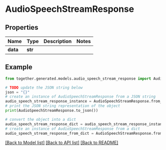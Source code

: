 # AudioSpeechStreamResponse


## Properties

Name | Type | Description | Notes
------------ | ------------- | ------------- | -------------
**data** | **str** |  |

## Example

```python
from together.generated.models.audio_speech_stream_response import AudioSpeechStreamResponse

# TODO update the JSON string below
json = "{}"
# create an instance of AudioSpeechStreamResponse from a JSON string
audio_speech_stream_response_instance = AudioSpeechStreamResponse.from_json(json)
# print the JSON string representation of the object
print(AudioSpeechStreamResponse.to_json())

# convert the object into a dict
audio_speech_stream_response_dict = audio_speech_stream_response_instance.to_dict()
# create an instance of AudioSpeechStreamResponse from a dict
audio_speech_stream_response_from_dict = AudioSpeechStreamResponse.from_dict(audio_speech_stream_response_dict)
```
[[Back to Model list]](../README.md#documentation-for-models) [[Back to API list]](../README.md#documentation-for-api-endpoints) [[Back to README]](../README.md)
